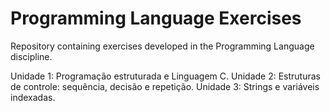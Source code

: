 # Programming Language Exercises
Repository containing exercises developed in the Programming Language discipline.

Unidade 1: Programação estruturada e Linguagem C.
Unidade 2: Estruturas de controle: sequência, decisão e repetição.
Unidade 3: Strings e variáveis indexadas.
